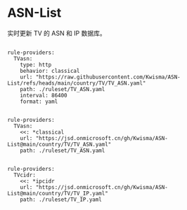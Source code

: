 
# ASN-List

实时更新 TV 的 ASN 和 IP 数据库。

<pre><code class="language-javascript">
rule-providers:
  TVasn:
    type: http
    behavior: classical
    url: "https://raw.githubusercontent.com/Kwisma/ASN-List/refs/heads/main/country/TV/TV_ASN.yaml"
    path: ./ruleset/TV_ASN.yaml
    interval: 86400
    format: yaml
</code></pre>

<pre><code class="language-javascript">
rule-providers:
  TVasn:
    <<: *classical
    url: "https://jsd.onmicrosoft.cn/gh/Kwisma/ASN-List@main/country/TV/TV_ASN.yaml"
    path: ./ruleset/TV_ASN.yaml
</code></pre>

<pre><code class="language-javascript">
rule-providers:
  TVcidr:
    <<: *ipcidr
    url: "https://jsd.onmicrosoft.cn/gh/Kwisma/ASN-List@main/country/TV/TV_IP.yaml"
    path: ./ruleset/TV_IP.yaml
</code></pre>